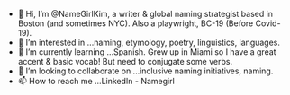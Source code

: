 - 👋 Hi, I’m @NameGirlKim, a writer & global naming strategist based in Boston (and sometimes NYC). Also a playwright, BC-19 (Before Covid-19).
- 👀 I’m interested in ...naming, etymology, poetry, linguistics, languages. 
- 🌱 I’m currently learning ...Spanish. Grew up in Miami so I have a great accent & basic vocab! But need to conjugate some verbs.
- 💞️ I’m looking to collaborate on ...inclusive naming initiatives, naming.
- 📫 How to reach me ...LinkedIn - Namegirl

<!---
NameGirlKim/NameGirlKim is a ✨ special ✨ repository because its `README.md` (this file) appears on your GitHub profile.
You can click the Preview link to take a look at your changes.
--->
